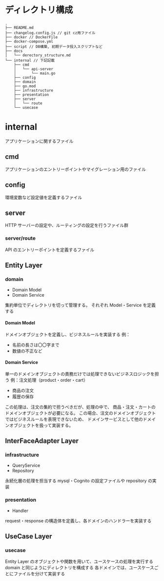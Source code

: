 # ディレクトリ構成

```
.
├── README.md
├── changelog.config.js // git cz用ファイル
├── docker // DockerFile
├── docker-compose.yml
├── script // DB構築, 初期データ投入スクリプトなど
├── docs
│   └── derectory_structure.md
└── internal // 下記記載
    ├── cmd
    │   └── api-server
    │       └── main.go
    ├── config
    ├── domain
    ├── go.mod
    ├── infrastructure
    ├── presentation
    ├── server
    │   └── route
    └── usecase
```

# internal

アプリケーションに関するファイル

## cmd

アプリケーションのエントリーポイントやマイグレーション用のファイル

## config

環境変数など設定値を定義するファイル

## server

HTTP サーバーの設定や、ルーティングの設定を行うファイル群

### server/route

API のエントリーポイントを定義するファイル

## Entity Layer

### domain

- Domain Model
- Domain Service

集約単位でディレクトリを切って管理する。
それぞれ Model・Service を定義する

#### Domain Model

ドメインオブジェクトを定義し、ビジネスルールを実装する
例：

- 名前の長さは〇〇字まで
- 数値の不正など

#### Domain Service

単一のドメインオブジェクトの責務だけでは処理できないビジネスロジックを担う
例：注文処理（product・order・cart）

- 商品の注文
- 履歴の保存

この処理は、注文の集約で担うべきだが、処理の中で、
商品・注文・カートのドメインオブジェクトが必要になる。
この場合、注文のドメインオブジェクトではビジネスルールを表現できないため、
ドメインサービスとして他のドメインオブジェクトを扱って実装する。

## InterFaceAdapter Layer

### infrastructure

- QueryService
- Repository

永続化層の処理を担当する
mysql・Cognito の設定ファイルや repository の実装

### presentation

- Handler

request・response の構造体を定義し、各ドメインのハンドラーを実装する

## UseCase Layer

### usecase

Entity Layer のオブジェクトや関数を用いて、ユースケースの処理を実行する
domain と同じようにディレクトリを構成する
各ドメインでは、ユースケースごとにファイルを分けて実装する
